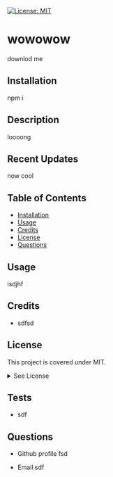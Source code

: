 
  [![License: MIT](https://img.shields.io/badge/License-MIT-yellow.svg)](https://opensource.org/licenses/MIT)
#  wowowow
downlod me

## Installation
npm i




 ## Description
 loooong

 ## Recent Updates
 now cool 

 ## Table of Contents
 - [Installation](#howToInstall)
 - [Usage](#usage)
 - [Credits](#credits)
 - [License](#license)
 - [Questions](#questions)



 ## Usage
 isdjhf
    
   

 ## Credits
- sdfsd




 ## License
  This project is covered under MIT.
  <details>
    <summary>
      See License
    </summary> 
  
  ```
  Copyright <3423> <Keith>
  Permission is hereby granted, free of charge, to any person obtaining a copy of this software and associated documentation files (the "Software"), to deal in the Software without restriction, including without limitation the rights to use, copy, modify, merge, publish, distribute, sublicense, and/or sell copies of the Software, and to permit persons to whom the Software is furnished to do so, subject to the following conditions:
  The above copyright notice and this permission notice shall be included in all copies or substantial portions of the Software.
  
  THE SOFTWARE IS PROVIDED "AS IS", WITHOUT WARRANTY OF ANY KIND, EXPRESS OR IMPLIED, INCLUDING BUT NOT LIMITED TO THE WARRANTIES OF MERCHANTABILITY, FITNESS FOR A PARTICULAR PURPOSE AND NONINFRINGEMENT. IN NO EVENT SHALL THE AUTHORS OR COPYRIGHT HOLDERS BE LIABLE FOR ANY CLAIM, DAMAGES OR OTHER LIABILITY, WHETHER IN AN ACTION OF CONTRACT, TORT OR OTHERWISE, ARISING FROM, OUT OF OR IN CONNECTION WITH THE SOFTWARE OR THE USE OR OTHER DEALINGS IN THE SOFTWARE.
  ```
  </details>
  


 ## Tests

 - sdf

 ## Questions

 - Github profile
  fsd

  - Email
  sdf
  
